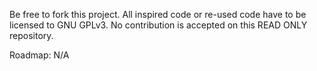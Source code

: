 Be free to fork this project.
All inspired code or re-used code have to be licensed to GNU GPLv3.
No contribution is accepted on this READ ONLY repository.

Roadmap: N/A
